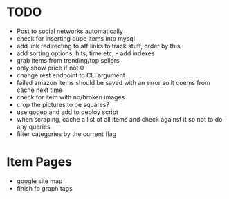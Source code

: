 TODO
====

- Post to social networks automatically
- check for inserting dupe items into mysql
- add link redirecting to aff links to track stuff, order by this.
- add sorting options, hits, time etc, - add indexes
- grab items from trending/top sellers
- only show price if not 0
- change rest endpoint to CLI argument
- failed amazon items should be saved with an error so it coems from cache next time
- check for item with no/broken images
- crop the pictures to be squares?
- use godep and add to deploy script
- when scraping, cache a list of all items and check against it so not to do any queries
- filter categories by the current flag

Item Pages
==========

- google site map
- finish fb graph tags
